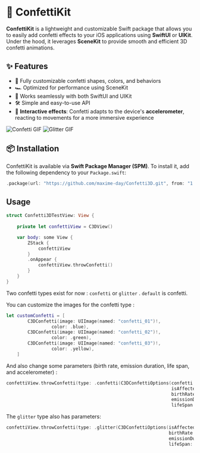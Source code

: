 # 🎉 ConfettiKit

**ConfettiKit** is a lightweight and customizable Swift package that allows you to easily add confetti effects to your iOS applications using **SwiftUI** or **UIKit**. Under the hood, it leverages **SceneKit** to provide smooth and efficient 3D confetti animations.

## ✨ Features

- 🎨 Fully customizable confetti shapes, colors, and behaviors  
- 🏎️ Optimized for performance using SceneKit  
- 📱 Works seamlessly with both SwiftUI and UIKit  
- 🛠️ Simple and easy-to-use API  
- 📡 **Interactive effects**: Confetti adapts to the device's **accelerometer**, reacting to movements for a more immersive experience  

![Confetti GIF](confetti.gif)
![Glitter GIF](glitter.gif)

## 📦 Installation

ConfettiKit is available via **Swift Package Manager (SPM)**. To install it, add the following dependency to your `Package.swift`:

```swift
.package(url: "https://github.com/maxime-day/Confetti3D.git", from: "1.0.0")
```

## Usage 

``` swift
struct Confetti3DTestView: View {
    
    private let confettiView = C3DView()

    var body: some View {
        ZStack {
            confettiView
        }
        .onAppear {
            confettiView.throwConfetti()
        }
    }
}
```

Two confetti types exist for now : `confetti` or `glitter` . `default` is confetti. 

You can customize the images for the confetti type : 

```swift
let customConfetti = [
        C3DConfetti(image: UIImage(named: "confetti_01")!,
                 color: .blue),
        C3DConfetti(image: UIImage(named: "confetti_02")!,
                 color: .green),
        C3DConfetti(image: UIImage(named: "confetti_03")!,
                 color: .yellow),
    ]
```

And also change some parameters (birth rate, emission duration, life span, and accelerometer) : 

```swift
confettiView.throwConfetti(type: .confetti(C3DConfettiOptions(confetti: customConfetti,
                                                              isAffectedByGravity: true,
                                                              birthRate: 20,
                                                              emissionDuration: 3,
                                                              lifeSpan: 15)))
``` 

The `glitter` type also has parameters: 

```swift
confettiView.throwConfetti(type: .glitter(C3DConfettiOptions(isAffectedByGravity: true,
                                                             birthRate: 20,
                                                             emissionDuration: 3,
                                                             lifeSpan: 15)))
```
